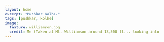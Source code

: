 ```yaml
---
layout: home
excerpt: "Pushkar Kolhe."
tags: [pushkar, kolhe]
image:
  feature: williamson.jpg
  credit: Me (Taken at Mt. Williamson around 13,500 ft... looking into the Williamson Bowl)
---
```


